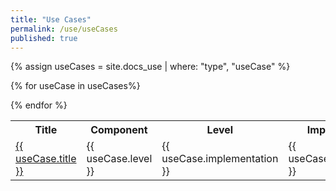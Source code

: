 ```yaml
---
title: "Use Cases"
permalink: /use/useCases
published: true
---
```


{% assign useCases = site.docs_use | where: "type", "useCase" %}

<table>
    <tr>
        <th>Title</th>
        <th>Component</th>
        <th>Level</th>
        <th>Implementation</th>
        <th>Documentation</th>
        <th>Type</th>
        <th>Layer</th>
        <th>Facade</th>
        <th>Actor</th>
        <th>Component</th>
        <th>CREATED_AT</th>
        <th>CHANGED_AT</th>
    </tr>

{% for useCase in useCases%}

<tr>
<td>
<a href="{{ useCase.url }}">
{{ useCase.title }}
</a>
</td>
<td>
{{ useCase.level }}
</td>
<td>
{{ useCase.implementation }}
</td>
<td>
{{ useCase.documentation }}
</td>
<td>
{{ useCase.type }}
</td>
<td>
{{ useCase.layer }}
</td>
<td>
{{ useCase.facade }}
</td>
<td>
{{ useCase.actor }}
</td>
<td>
{{ useCase.component }}
</td>
<td>
{{ useCase.CREATED_AT }}
</td>
<td>
{{ useCase.CHANGED_AT }}
</td>

</tr>
{% endfor %}
<table>

